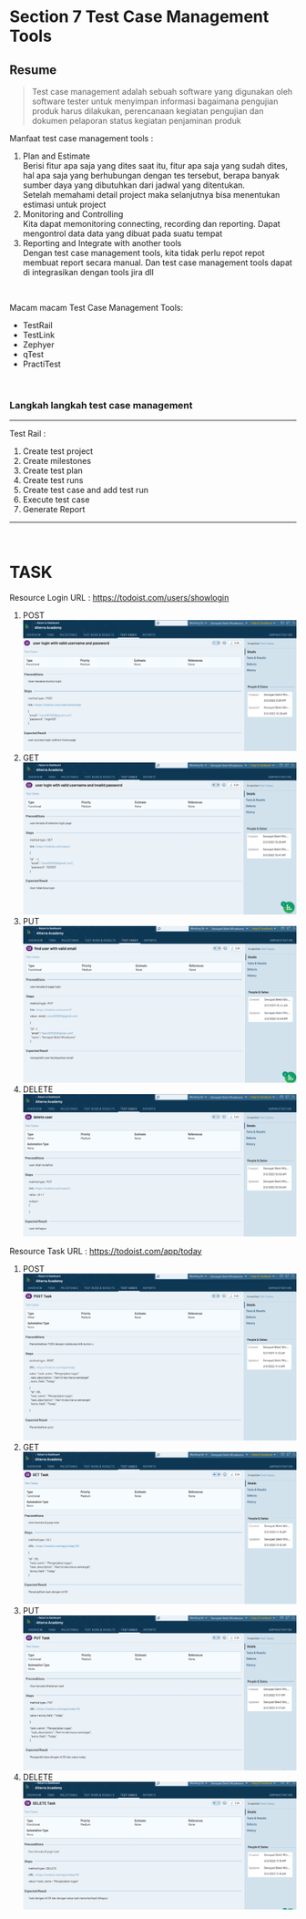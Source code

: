 # Section 7 **Test Case Management Tools**

## Resume

> Test case management adalah sebuah software yang digunakan oleh software tester untuk menyimpan informasi bagaimana pengujian produk harus dilakukan, perencanaan kegiatan pengujian dan dokumen pelaporan status kegiatan penjaminan produk

Manfaat test case management tools :

1. Plan and Estimate <br>
   Berisi fitur apa saja yang dites saat itu, fitur apa saja yang sudah dites, hal apa saja yang berhubungan dengan tes tersebut, berapa banyak sumber daya yang dibutuhkan dari jadwal yang ditentukan. <br> Setelah memahami detail project maka selanjutnya bisa menentukan estimasi untuk project
2. Monitoring and Controlling <br>
   Kita dapat memonitoring connecting, recording dan reporting. Dapat mengontrol data data yang dibuat pada suatu tempat
3. Reporting and Integrate with another tools <br>
   Dengan test case management tools, kita tidak perlu repot repot membuat report secara manual. Dan test case management tools dapat di integrasikan dengan tools jira dll

<br>

Macam macam Test Case Management Tools:

<ul>
    <li>TestRail</li>
    <li>TestLink</li>
    <li>Zephyer</li>
    <li>qTest</li>
    <li>PractiTest</li>
</ul>

<br>

### **Langkah langkah test case management**

<hr>
Test Rail :

1. Create test project
2. Create milestones
3. Create test plan
4. Create test runs
5. Create test case and add test run
6. Execute test case
7. Generate Report

<hr> <br>

# TASK

Resource Login
URL : https://todoist.com/users/showlogin

1. POST
   <img src="praktikum/Screenshot_1.png">
2. GET
   <img src="praktikum/Screenshot_2.png">
3. PUT
   <img src="praktikum/Screenshot_3.png">
4. DELETE
   <img src="praktikum/Screenshot_4.png">

Resource Task
URL : https://todoist.com/app/today

1. POST
   <img src="praktikum/Screenshot_5.png">
2. GET
   <img src="praktikum/Screenshot_6.png">
3. PUT
   <img src="praktikum/Screenshot_7.png">
4. DELETE
   <img src="praktikum/Screenshot_8.png">
